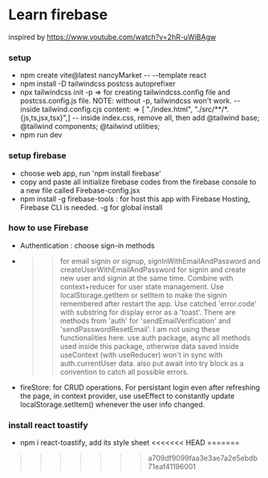 # Learn firebase

inspired by https://www.youtube.com/watch?v=2hR-uWjBAgw

### setup

- npm create vite@latest nancyMarket -- --template react
- npm install -D tailwindcss postcss autoprefixer
- npx tailwindcss init -p => for creating tailwindcss.config file and postcss.config.js file. NOTE: without -p, tailwindcss won't work.
  -- inside tailwind.config.cjs content: => [ "./index.html", "./src/**/*.{js,ts,jsx,tsx}",]
  -- inside index.css, remove all, then add
  @tailwind base;
  @tailwind components;
  @tailwind utilities;
- npm run dev

### setup firebase

- choose web app, run 'npm install firebase'
- copy and paste all initialize firebase codes from the firebase console to a new file called Firebase-config.jsx
- npm install -g firebase-tools : for host this app with Firebase Hosting, Firebase CLI is needed. -g for global install

### how to use Firebase

- Authentication : choose sign-in methods
- > > for email signin or signup, signInWithEmailAndPassword and
  > > createUserWithEmailAndPassword for signin and create new user and signin at the same time. Combine with context+reducer for user state management. Use localStorage.getItem or setItem to make the signin remembered after restart the app. Use catched 'error.code' with substring for display error as a 'toast'.
  > > There are methods from 'auth' for 'sendEmailVerification' and 'sendPasswordResetEmail'. I am not using these functionalities here.
  > > use auth package, async all methods used inside this package, otherwise data saved inside useContext (with useReducer) won't in sync with auth.currentUser data.
  > > also put await into try block as a convention to catch all possible errors.
- fireStore: for CRUD operations. For persistant login even after refreshing the page, in context provider, use useEffect to constantly update localStorage.setItem() whenever the user info changed.

### install react toastify

- npm i react-toastify, add its style sheet
<<<<<<< HEAD
=======

>>>>>>> a709df9099faa3e3ae7a2e5ebdb71eaf41196001
